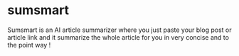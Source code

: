 # sumsmart
Sumsmart is an AI article summarizer where you just paste your blog post or article link and it summarize the whole article for you in very concise and to the point way ! 

